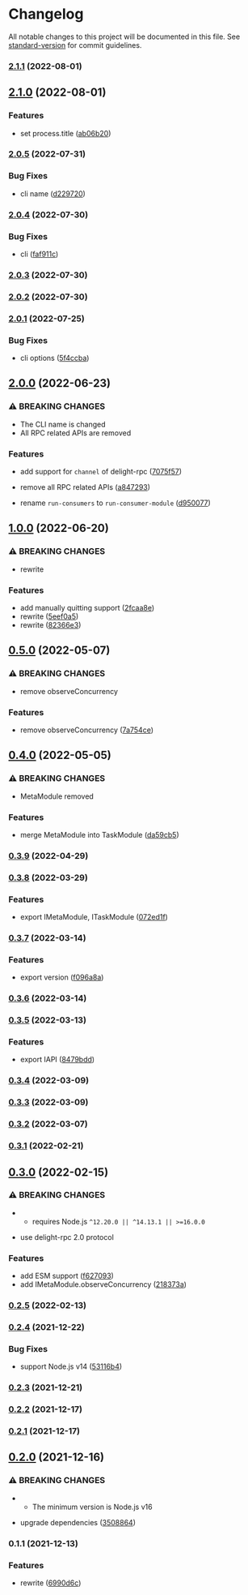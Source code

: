 # Changelog

All notable changes to this project will be documented in this file. See [standard-version](https://github.com/conventional-changelog/standard-version) for commit guidelines.

### [2.1.1](https://github.com/BlackGlory/consumer/compare/v2.1.0...v2.1.1) (2022-08-01)

## [2.1.0](https://github.com/BlackGlory/consumer/compare/v2.0.5...v2.1.0) (2022-08-01)


### Features

* set process.title ([ab06b20](https://github.com/BlackGlory/consumer/commit/ab06b20329e8d744754af0ae0faa41916cbce1f7))

### [2.0.5](https://github.com/BlackGlory/consumer/compare/v2.0.4...v2.0.5) (2022-07-31)


### Bug Fixes

* cli name ([d229720](https://github.com/BlackGlory/consumer/commit/d229720da23ae316e31f297bc00db611b3786d2a))

### [2.0.4](https://github.com/BlackGlory/consumer/compare/v2.0.3...v2.0.4) (2022-07-30)


### Bug Fixes

* cli ([faf911c](https://github.com/BlackGlory/consumer/commit/faf911c5e93c8251496d00687ba472712d854201))

### [2.0.3](https://github.com/BlackGlory/consumer/compare/v2.0.2...v2.0.3) (2022-07-30)

### [2.0.2](https://github.com/BlackGlory/consumer/compare/v2.0.1...v2.0.2) (2022-07-30)

### [2.0.1](https://github.com/BlackGlory/consumer/compare/v2.0.0...v2.0.1) (2022-07-25)


### Bug Fixes

* cli options ([5f4ccba](https://github.com/BlackGlory/consumer/commit/5f4ccba2236c0903e654812d96db5f5f04559039))

## [2.0.0](https://github.com/BlackGlory/consumer/compare/v1.0.0...v2.0.0) (2022-06-23)


### ⚠ BREAKING CHANGES

* The CLI name is changed
* All RPC related APIs are removed

### Features

* add support for `channel` of delight-rpc ([7075f57](https://github.com/BlackGlory/consumer/commit/7075f57ceceed8397a98b81f74e81c75af14701b))
* remove all RPC related APIs ([a847293](https://github.com/BlackGlory/consumer/commit/a8472933b810c0feba1fe2ef19fe357ba99ba004))


* rename `run-consumers` to `run-consumer-module` ([d950077](https://github.com/BlackGlory/consumer/commit/d95007761f484fe0a1e6c65f0f47398828921270))

## [1.0.0](https://github.com/BlackGlory/consumer/compare/v0.5.0...v1.0.0) (2022-06-20)


### ⚠ BREAKING CHANGES

* rewrite

### Features

* add manually quitting support ([2fcaa8e](https://github.com/BlackGlory/consumer/commit/2fcaa8ea388690cd618f986cfe0691f5f513a278))
* rewrite ([5eef0a5](https://github.com/BlackGlory/consumer/commit/5eef0a5dec3804fcf48d5028532fdd9a783644f4))
* rewrite ([82366e3](https://github.com/BlackGlory/consumer/commit/82366e377d85fa6cd117b9089aa774a7d5a107ca))

## [0.5.0](https://github.com/BlackGlory/gado/compare/v0.4.0...v0.5.0) (2022-05-07)


### ⚠ BREAKING CHANGES

* remove observeConcurrency

### Features

* remove observeConcurrency ([7a754ce](https://github.com/BlackGlory/gado/commit/7a754ce91fc77f0e3b1dee5c1959619b459e4e5c))

## [0.4.0](https://github.com/BlackGlory/gado/compare/v0.3.9...v0.4.0) (2022-05-05)


### ⚠ BREAKING CHANGES

* MetaModule removed

### Features

* merge MetaModule into TaskModule ([da59cb5](https://github.com/BlackGlory/gado/commit/da59cb55ac5de38800b7b60a5983c76b4444a1fc))

### [0.3.9](https://github.com/BlackGlory/gado/compare/v0.3.8...v0.3.9) (2022-04-29)

### [0.3.8](https://github.com/BlackGlory/gado/compare/v0.3.7...v0.3.8) (2022-03-29)


### Features

* export IMetaModule, ITaskModule ([072ed1f](https://github.com/BlackGlory/gado/commit/072ed1f7a8475ae62916e1152a9e4ae968ccf8a5))

### [0.3.7](https://github.com/BlackGlory/gado/compare/v0.3.6...v0.3.7) (2022-03-14)


### Features

* export version ([f096a8a](https://github.com/BlackGlory/gado/commit/f096a8a8f63a872b1c3bb613fdd22751b05934e2))

### [0.3.6](https://github.com/BlackGlory/gado/compare/v0.3.5...v0.3.6) (2022-03-14)

### [0.3.5](https://github.com/BlackGlory/gado/compare/v0.3.4...v0.3.5) (2022-03-13)


### Features

* export IAPI ([8479bdd](https://github.com/BlackGlory/gado/commit/8479bdda49c858b6f9cd13f16f5aa8d199665c70))

### [0.3.4](https://github.com/BlackGlory/gado/compare/v0.3.3...v0.3.4) (2022-03-09)

### [0.3.3](https://github.com/BlackGlory/gado/compare/v0.3.2...v0.3.3) (2022-03-09)

### [0.3.2](https://github.com/BlackGlory/gado/compare/v0.3.1...v0.3.2) (2022-03-07)

### [0.3.1](https://github.com/BlackGlory/gado/compare/v0.3.0...v0.3.1) (2022-02-21)

## [0.3.0](https://github.com/BlackGlory/gado/compare/v0.2.5...v0.3.0) (2022-02-15)


### ⚠ BREAKING CHANGES

* - requires Node.js `^12.20.0 || ^14.13.1 || >=16.0.0`
- use delight-rpc 2.0 protocol

### Features

* add ESM support ([f627093](https://github.com/BlackGlory/gado/commit/f62709389fb19f5cdd51e9fb09497a8edb8a9480))
* add IMetaModule.observeConcurrency ([218373a](https://github.com/BlackGlory/gado/commit/218373a1cf6881d817d9df051c851677d3c85618))

### [0.2.5](https://github.com/BlackGlory/gado/compare/v0.2.4...v0.2.5) (2022-02-13)

### [0.2.4](https://github.com/BlackGlory/gado/compare/v0.2.3...v0.2.4) (2021-12-22)


### Bug Fixes

* support Node.js v14 ([53116b4](https://github.com/BlackGlory/gado/commit/53116b42412ffe1e0aad7c99f0148a62263cb811))

### [0.2.3](https://github.com/BlackGlory/gado/compare/v0.2.2...v0.2.3) (2021-12-21)

### [0.2.2](https://github.com/BlackGlory/gado/compare/v0.2.1...v0.2.2) (2021-12-17)

### [0.2.1](https://github.com/BlackGlory/gado/compare/v0.2.0...v0.2.1) (2021-12-17)

## [0.2.0](https://github.com/BlackGlory/gado/compare/v0.1.1...v0.2.0) (2021-12-16)


### ⚠ BREAKING CHANGES

* - The minimum version is Node.js v16

* upgrade dependencies ([3508864](https://github.com/BlackGlory/gado/commit/3508864529cd2ae1750bc29b04e2266b28b44d6e))

### 0.1.1 (2021-12-13)


### Features

* rewrite ([6990d6c](https://github.com/BlackGlory/gado/commit/6990d6c8837e091b9cec9a4882f00ae9d729410b))
